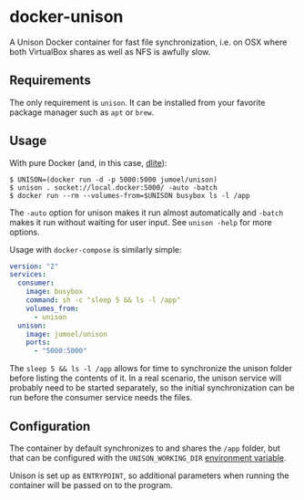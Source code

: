 # docker-unison

A Unison Docker container for fast file synchronization, i.e. on OSX where both
VirtualBox shares as well as NFS is awfully slow.

## Requirements

The only requirement is `unison`. It can be installed from your favorite
package manager such as `apt` or `brew`.

## Usage

With pure Docker (and, in this case, [dlite](https://github.com/nlf/dlite)):

```shell
$ UNISON=(docker run -d -p 5000:5000 jumoel/unison)
$ unison . socket://local.docker:5000/ -auto -batch
$ docker run --rm --volumes-from=$UNISON busybox ls -l /app
```

The `-auto` option for unison makes it run almost automatically and `-batch` makes
it run without waiting for user input. See `unison -help` for more options.

Usage with `docker-compose` is similarly simple:

```yaml
version: "2"
services:
  consumer:
    image: busybox
    command: sh -c "sleep 5 && ls -l /app"
    volumes_from:
      - unison
  unison:
    image: jumoel/unison
    ports:
      - "5000:5000"
```

The `sleep 5 && ls -l /app` allows for time to synchronize the unison folder
before listing the contents of it. In a real scenario, the unison service will
probably need to be started separately, so the initial synchronization can be run
before the consumer service needs the files.

## Configuration

The container by default synchronizes to and shares the `/app` folder, but that
can be configured with the `UNISON_WORKING_DIR` [environment variable](https://docs.docker.com/engine/reference/run/#env-environment-variables).

Unison is set up as `ENTRYPOINT`, so additional parameters when running the container
will be passed on to the program.
